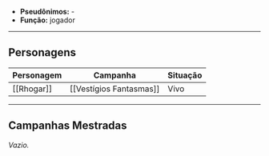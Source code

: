 - **Pseudônimos:** -
- **Função:** jogador

---

## Personagens

| Personagem | Campanha                | Situação |
| ---------- | ----------------------- | -------- |
| [[Rhogar]] | [[Vestígios Fantasmas]] | Vivo     |

---

## Campanhas Mestradas

*Vazio.*